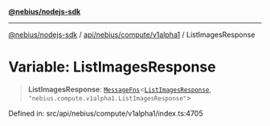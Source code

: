 [**@nebius/nodejs-sdk**](../../../../../README.md)

---

[@nebius/nodejs-sdk](../../../../../README.md) / [api/nebius/compute/v1alpha1](../README.md) / ListImagesResponse

# Variable: ListImagesResponse

> **ListImagesResponse**: [`MessageFns`](../../../../../runtime/protos/core/interfaces/MessageFns.md)\<[`ListImagesResponse`](../interfaces/ListImagesResponse.md), `"nebius.compute.v1alpha1.ListImagesResponse"`\>

Defined in: src/api/nebius/compute/v1alpha1/index.ts:4705

